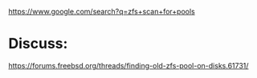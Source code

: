 https://www.google.com/search?q=zfs+scan+for+pools

# Discuss:
https://forums.freebsd.org/threads/finding-old-zfs-pool-on-disks.61731/
